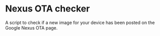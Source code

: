 # Nexus OTA checker

A script to check if a new image for your device has been posted on the Google Nexus OTA page.
